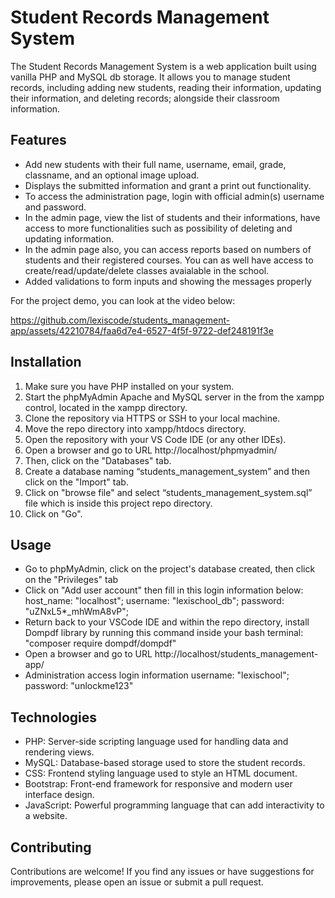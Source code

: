 # Student Records Management System

The Student Records Management System is a web application built using vanilla PHP and MySQL db storage. It allows you to manage student records, including adding new students, reading their information, updating their information, and deleting records; alongside their classroom information.


## Features

- Add new students with their full name, username, email, grade, classname, and an optional image upload.
- Displays the submitted information and grant a print out functionality.
- To access the administration page, login with official admin(s) username and password.
- In the admin page, view the list of students and their informations, have access to more functionalities such as possibility of deleting and updating information.
- In the admin page also, you can access reports based on numbers of students and their registered courses. You can as well have access to create/read/update/delete classes avaialable in the school.
- Added validations to form inputs and showing the messages properly

For the project demo, you can look at the video below:

https://github.com/lexiscode/students_management-app/assets/42210784/faa6d7e4-6527-4f5f-9722-def248191f3e

## Installation

1. Make sure you have PHP installed on your system.
2. Start the phpMyAdmin Apache and MySQL server in the from the xampp control, located in the xampp directory.
3. Clone the repository via HTTPS or SSH to your local machine.
4. Move the repo directory into xampp/htdocs directory.
5. Open the repository with your VS Code IDE (or any other IDEs).
6. Open a browser and go to URL http://localhost/phpmyadmin/
7. Then, click on the "Databases" tab.
8. Create a database naming “students_management_system” and then click on the "Import" tab.
9. Click on "browse file" and select “students_management_system.sql” file which is inside this project repo directory.
10. Click on "Go". 


## Usage

- Go to phpMyAdmin, click on the project's database created, then click on the "Privileges" tab
- Click on "Add user account" then fill in this login information below:
host_name: "localhost";
username: "lexischool_db";
password: "uZNxL5*_mhWmA8vP";
- Return back to your VSCode IDE and within the repo directory, install Dompdf library by running this command inside your bash terminal: "composer require dompdf/dompdf"
- Open a browser and go to URL http://localhost/students_management-app/
- Administration access login information
username: "lexischool";
password: "unlockme123"


## Technologies

- PHP: Server-side scripting language used for handling data and rendering views.
- MySQL: Database-based storage used to store the student records.
- CSS: Frontend styling language used to style an HTML document.
- Bootstrap: Front-end framework for responsive and modern user interface design.
- JavaScript: Powerful programming language that can add interactivity to a website.

## Contributing

Contributions are welcome! If you find any issues or have suggestions for improvements, please open an issue or submit a pull request.
